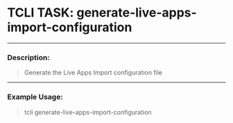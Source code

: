 # TCLI TASK: generate-live-apps-import-configuration

---
### Description:
> Generate the Live Apps Import configuration file

---
### Example Usage:
> tcli generate-live-apps-import-configuration
